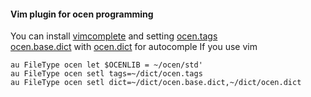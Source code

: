 #### Vim plugin for ocen programming

You can install [vimcomplete](https://github.com/girishji/vimcomplete) and setting [ocen.tags](https://github.com/Angluca/AcVim/blob/master/vimfiles/dict/ocen.tags)  
[ocen.base.dict](https://github.com/Angluca/AcVim/blob/master/vimfiles/dict/ocen.base.dict) with [ocen.dict](https://github.com/Angluca/AcVim/blob/master/vimfiles/dict/ocen.dict) for autocomple If you use vim  
```vim
au FileType ocen let $OCENLIB = ~/ocen/std'
au FileType ocen setl tags=~/dict/ocen.tags
au FileType ocen setl dict=~/dict/ocen.base.dict,~/dict/ocen.dict
```
